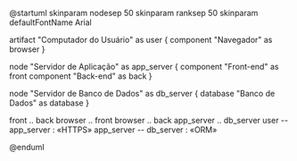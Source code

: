 @startuml
skinparam nodesep 50
skinparam ranksep 50
skinparam defaultFontName Arial

artifact "Computador do Usuário" as user {
  component "Navegador" as browser
}

node "Servidor de Aplicação" as app_server {
  component "Front-end" as front
  component "Back-end" as back
}

node "Servidor de Banco de Dados" as db_server {
  database "Banco de Dados" as database
}

front .. back
browser .. front
browser .. back
app_server .. db_server
user -- app_server : «HTTPS»
app_server -- db_server : «ORM»

@enduml
